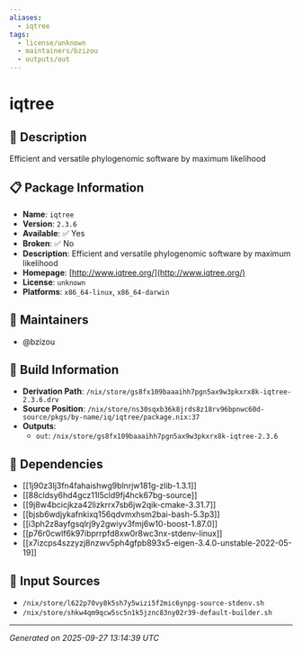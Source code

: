 ```yaml
---
aliases:
  - iqtree
tags:
  - license/unknown
  - maintainers/bzizou
  - outputs/out
---
```


# iqtree

## 📝 Description

Efficient and versatile phylogenomic software by maximum likelihood

## 📋 Package Information

- **Name**: `iqtree`
- **Version**: `2.3.6`
- **Available**: ✅ Yes
- **Broken**: ✅ No
- **Description**: Efficient and versatile phylogenomic software by maximum likelihood
- **Homepage**: [http://www.iqtree.org/](http://www.iqtree.org/)
- **License**: `unknown`
- **Platforms**: `x86_64-linux`, `x86_64-darwin`
## 👥 Maintainers

- @bzizou


## 🔧 Build Information

- **Derivation Path**: `/nix/store/gs8fx109baaaihh7pgn5ax9w3pkxrx8k-iqtree-2.3.6.drv`
- **Source Position**: `/nix/store/ns30sqxb36k8jrds8z18rv96bpnwc60d-source/pkgs/by-name/iq/iqtree/package.nix:37`
- **Outputs**:
  - `out`:  `/nix/store/gs8fx109baaaihh7pgn5ax9w3pkxrx8k-iqtree-2.3.6`

## 🔗 Dependencies

- [[1j90z3lj3fn4fahaishwg9blnrjw181g-zlib-1.3.1]]
- [[88cldsy6hd4gcz11l5cld9fj4hck67bg-source]]
- [[9j8w4bcicjkza42lizkrrx7sb6jw2qik-cmake-3.31.7]]
- [[bjsb6wdjykafnkixq156qdvmxhsm2bai-bash-5.3p3]]
- [[i3ph2z8ayfgsqlrj9y2gwiyv3fmj6w10-boost-1.87.0]]
- [[p76r0cwlf6k97ibprrpfd8xw0r8wc3nx-stdenv-linux]]
- [[x7izcps4szzyzj8nzwv5ph4gfpb893x5-eigen-3.4.0-unstable-2022-05-19]]

## 📁 Input Sources

- `/nix/store/l622p70vy8k5sh7y5wizi5f2mic6ynpg-source-stdenv.sh`
- `/nix/store/shkw4qm9qcw5sc5n1k5jznc83ny02r39-default-builder.sh`

---
*Generated on 2025-09-27 13:14:39 UTC*
